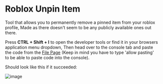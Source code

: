 # Roblox Unpin Item
Tool that allows you to permanently remove a pinned item from your roblox profile, Made as there doesn't seem to be any publicly available ones out there.

Press **CTRL + Shift + I** to open the developer tools or find it in your browsers application menu dropdown, Then head over to the console tab and paste the code from the [File Page](https://github.com/matas3535/Roblox-Unpin-Item/blob/main/program.js) (Keep in mind you have to type 'allow pasting' to be able to paste code into the console).

Should look like this if it succeeded:

![image](https://github.com/user-attachments/assets/dca23bf2-115e-4af1-8217-dcfee7a79bdc)
